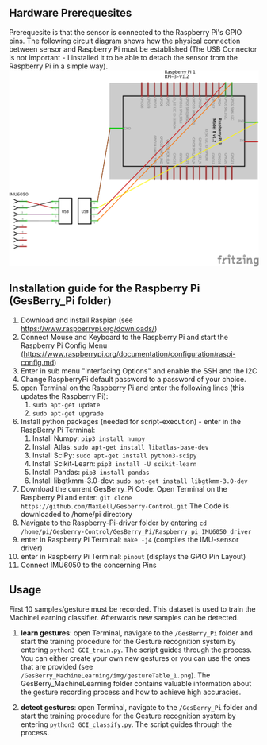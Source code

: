 ## Hardware Prerequesites
Prerequesite is that the sensor is connected to the Raspberry Pi's GPIO pins. The following circuit diagram shows how the physical connection between sensor and Raspberry Pi must be established (The USB Connector is not important - I installed it to be able to detach the sensor from the Raspberry Pi in a simple way).
<img src="img/HardwareSetup.png">

## Installation guide for the Raspberry Pi (GesBerry_Pi folder)
1. Download and install Raspian (see https://www.raspberrypi.org/downloads/)
2. Connect Mouse and Keyboard to the Raspberry Pi and start the Raspberry Pi Config Menu (https://www.raspberrypi.org/documentation/configuration/raspi-config.md)
3. Enter in sub menu "Interfacing Options" and enable the SSH and the I2C 
4. Change RaspberryPi default password to a password of your choice. 
5. open Terminal on the Raspberry Pi and enter the following lines (this updates the Raspberry Pi):
	1. `sudo apt-get update`
	2. `sudo apt-get upgrade`
6. Install python packages (needed for script-execution) - enter in the RaspBerry Pi Terminal:
	1. Install Numpy: `pip3 install numpy`
	2. Install Atlas: `sudo apt-get install libatlas-base-dev`
	2. Install SciPy: `sudo apt-get install python3-scipy`
	3. Install Scikit-Learn: `pip3 install -U scikit-learn`
	4. Install Pandas: `pip3 install pandas`
	5. Install libgtkmm-3.0-dev: `sudo apt-get install libgtkmm-3.0-dev`
7. Download the current GesBerry_Pi Code: Open Terminal on the Raspberry Pi and enter:
`git clone https://github.com/MaxLell/Gesberry-Control.git` The Code is downloaded to /home/pi directory
8. Navigate to the Raspberry-Pi-driver folder by entering `cd /home/pi/Gesberry-Control/GesBerry_Pi/Raspberry_pi_IMU6050_driver`
9. enter in Raspberry Pi Terminal: `make -j4` (compiles the IMU-sensor driver)
10. enter in Raspberry Pi Terminal: `pinout` (displays the GPIO Pin Layout)
11. Connect IMU6050 to the concerning Pins

## Usage
First 10 samples/gesture must be recorded. This dataset is used to train the MachineLearning classifier. Afterwards new samples can be detected.

1. __learn gestures__: open Terminal, navigate to the `/GesBerry_Pi` folder and start the training procedure for the Gesture recognition system by entering `python3 GCI_train.py`. The script guides through the process. You can either create your own new gestures or you can use the ones that are provided (see `/GesBerry_MachineLearning/img/gestureTable_1.png`). The GesBerry_MachineLearning folder contains valuable information about the gesture recording process and how to achieve high accuracies.

2. __detect gestures__: open Terminal, navigate to the `/GesBerry_Pi` folder and start the training procedure for the Gesture recognition system by entering `python3 GCI_classify.py`. The script guides through the process. 
